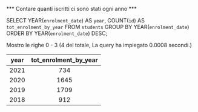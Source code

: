 *** Contare quanti iscritti ci sono stati ogni anno ***

SELECT YEAR(`enrolment_date`) AS `year`, COUNT(`id`) AS `tot_enrolment_by_year`
FROM `students`
GROUP BY YEAR(`enrolment_date`)
ORDER BY YEAR(`enrolment_date`) DESC;

Mostro le righe 0 -  3 (4 del totale, La query ha impiegato 0.0008 secondi.)

|year|tot_enrolment_by_year|
|:--:|:-------------------:|
|2021| 734	               |
|2020| 1645                |	
|2019| 1709                |	
|2018| 912	               |

